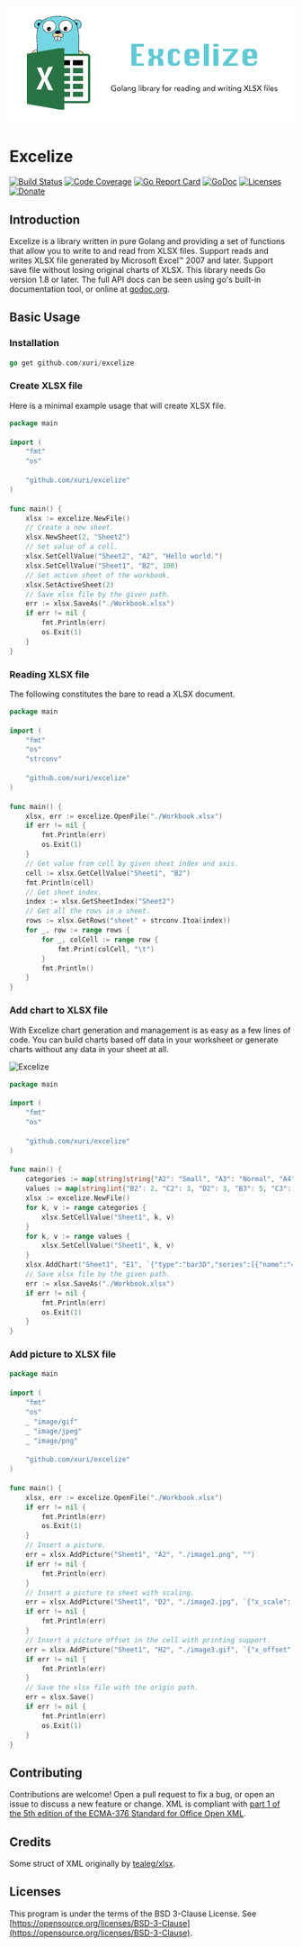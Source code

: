 ![Excelize](./excelize.png "Excelize")

# Excelize

[![Build Status](https://travis-ci.org/360EntSecGroup-Skylar/excelize.svg?branch=master)](https://travis-ci.org/360EntSecGroup-Skylar/excelize)
[![Code Coverage](https://codecov.io/gh/360EntSecGroup-Skylar/excelize/branch/master/graph/badge.svg)](https://codecov.io/gh/360EntSecGroup-Skylar/excelize)
[![Go Report Card](https://goreportcard.com/badge/github.com/xuri/excelize)](https://goreportcard.com/report/github.com/xuri/excelize)
[![GoDoc](https://godoc.org/github.com/360EntSecGroup-Skylar/excelize?status.svg)](https://godoc.org/github.com/360EntSecGroup-Skylar/excelize)
[![Licenses](https://img.shields.io/badge/license-bsd-orange.svg)](https://opensource.org/licenses/BSD-3-Clause)
[![Donate](https://img.shields.io/badge/Donate-PayPal-green.svg)](https://www.paypal.me/xuri)

## Introduction

Excelize is a library written in pure Golang and providing a set of functions that allow you to write to and read from XLSX files. Support reads and writes XLSX file generated by Microsoft Excel™ 2007 and later. Support save file without losing original charts of XLSX. This library needs Go version 1.8 or later. The full API docs can be seen using go's built-in documentation tool, or online at [godoc.org](https://godoc.org/github.com/360EntSecGroup-Skylar/excelize).

## Basic Usage

### Installation

```go
go get github.com/xuri/excelize
```

### Create XLSX file

Here is a minimal example usage that will create XLSX file.

```go
package main

import (
    "fmt"
    "os"

    "github.com/xuri/excelize"
)

func main() {
    xlsx := excelize.NewFile()
    // Create a new sheet.
    xlsx.NewSheet(2, "Sheet2")
    // Set value of a cell.
    xlsx.SetCellValue("Sheet2", "A2", "Hello world.")
    xlsx.SetCellValue("Sheet1", "B2", 100)
    // Set active sheet of the workbook.
    xlsx.SetActiveSheet(2)
    // Save xlsx file by the given path.
    err := xlsx.SaveAs("./Workbook.xlsx")
    if err != nil {
        fmt.Println(err)
        os.Exit(1)
    }
}
```

### Reading XLSX file

The following constitutes the bare to read a XLSX document.

```go
package main

import (
    "fmt"
    "os"
    "strconv"

    "github.com/xuri/excelize"
)

func main() {
    xlsx, err := excelize.OpenFile("./Workbook.xlsx")
    if err != nil {
        fmt.Println(err)
        os.Exit(1)
    }
    // Get value from cell by given sheet index and axis.
    cell := xlsx.GetCellValue("Sheet1", "B2")
    fmt.Println(cell)
    // Get sheet index.
    index := xlsx.GetSheetIndex("Sheet2")
    // Get all the rows in a sheet.
    rows := xlsx.GetRows("sheet" + strconv.Itoa(index))
    for _, row := range rows {
        for _, colCell := range row {
            fmt.Print(colCell, "\t")
        }
        fmt.Println()
    }
}
```

### Add chart to XLSX file

With Excelize chart generation and management is as easy as a few lines of code. You can build charts based off data in your worksheet or generate charts without any data in your sheet at all.

![Excelize](./test/images/chart.png "Excelize")

```go
package main

import (
	"fmt"
	"os"

	"github.com/xuri/excelize"
)

func main() {
	categories := map[string]string{"A2": "Small", "A3": "Normal", "A4": "Large", "B1": "Apple", "C1": "Orange", "D1": "Pear"}
	values := map[string]int{"B2": 2, "C2": 3, "D2": 3, "B3": 5, "C3": 2, "D3": 4, "B4": 6, "C4": 7, "D4": 8}
	xlsx := excelize.NewFile()
	for k, v := range categories {
		xlsx.SetCellValue("Sheet1", k, v)
	}
	for k, v := range values {
		xlsx.SetCellValue("Sheet1", k, v)
	}
	xlsx.AddChart("Sheet1", "E1", `{"type":"bar3D","series":[{"name":"=Sheet1!$A$2","categories":"=Sheet1!$B$1:$D$1","values":"=Sheet1!$B$2:$D$2"},{"name":"=Sheet1!$A$3","categories":"=Sheet1!$B$1:$D$1","values":"=Sheet1!$B$3:$D$3"},{"name":"=Sheet1!$A$4","categories":"=Sheet1!$B$1:$D$1","values":"=Sheet1!$B$4:$D$4"}],"title":{"name":"Fruit 3D Line Chart"}}`)
	// Save xlsx file by the given path.
	err := xlsx.SaveAs("./Workbook.xlsx")
	if err != nil {
		fmt.Println(err)
		os.Exit(1)
	}
}
```

### Add picture to XLSX file

```go
package main

import (
    "fmt"
    "os"
    _ "image/gif"
    _ "image/jpeg"
    _ "image/png"

    "github.com/xuri/excelize"
)

func main() {
    xlsx, err := excelize.OpenFile("./Workbook.xlsx")
    if err != nil {
        fmt.Println(err)
        os.Exit(1)
    }
    // Insert a picture.
    err = xlsx.AddPicture("Sheet1", "A2", "./image1.png", "")
    if err != nil {
        fmt.Println(err)
    }
    // Insert a picture to sheet with scaling.
    err = xlsx.AddPicture("Sheet1", "D2", "./image2.jpg", `{"x_scale": 0.5, "y_scale": 0.5}`)
    if err != nil {
        fmt.Println(err)
    }
    // Insert a picture offset in the cell with printing support.
    err = xlsx.AddPicture("Sheet1", "H2", "./image3.gif", `{"x_offset": 15, "y_offset": 10, "print_obj": true, "lock_aspect_ratio": false, "locked": false}`)
    if err != nil {
        fmt.Println(err)
    }
    // Save the xlsx file with the origin path.
    err = xlsx.Save()
    if err != nil {
        fmt.Println(err)
        os.Exit(1)
    }
}
```

## Contributing

Contributions are welcome! Open a pull request to fix a bug, or open an issue to discuss a new feature or change. XML is compliant with [part 1 of the 5th edition of the ECMA-376 Standard for Office Open XML](http://www.ecma-international.org/publications/standards/Ecma-376.htm).

## Credits

Some struct of XML originally by [tealeg/xlsx](https://github.com/tealeg/xlsx).

## Licenses

This program is under the terms of the BSD 3-Clause License. See [https://opensource.org/licenses/BSD-3-Clause](https://opensource.org/licenses/BSD-3-Clause).
